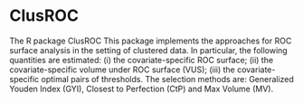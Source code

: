 # ClusROC
The R package ClusROC
This package implements the approaches for ROC surface analysis in the setting of clustered data. In particular, the following quantities are estimated: 
  (i) the covariate-specific ROC surface; 
  (ii) the covariate-specific volume under ROC surface (VUS); 
  (iii) the covariate-specific optimal pairs of thresholds. 
The selection methods are: Generalized Youden Index (GYI), Closest to Perfection (CtP) and Max Volume (MV).
